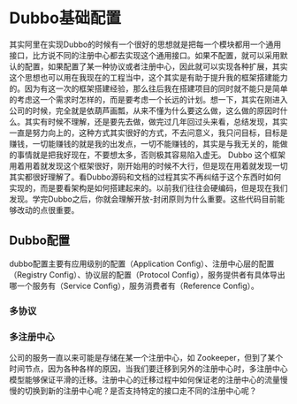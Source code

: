 # Dubbo基础配置

其实阿里在实现Dubbo的时候有一个很好的思想就是把每一个模块都用一个通用接口，比方说不同的注册中心都去实现这个通用接口。如果不配置，就可以采用默认的配置，如果配置了某一种协议或者注册中心，因此就可以实现各种扩展，其实这个思想也可以用在我现在的工程当中，这个其实是有助于提升我的框架搭建能力的。因为有这一次的框架搭建经验，那么往后我在搭建项目的同时就不能只是简单的考虑这一个需求时怎样的，而是要考虑一个长远的计划。想一下，其实在刚进入公司的时候，完全就是依葫芦画瓢，从来不懂为什么要这么做，这么做的原因时什么。其实有时候不理解，还是要先去做，做完过几年回过头来看，总结发现，其实一直是努力向上的，这种方式其实很好的方式，不去问意义，我只问目标，目标是赚钱，一切能赚钱的就是我的出发点，一切不能赚钱的，其实是与我无关的，能做的事情就是把我好现在，不要想太多，否则极其容易陷入虚无。
Dubbo 这个框架用着用着就发现这个框架很好，刚开始用的时候不大行，但是现在用着就发现一切其实都很好理解了。看Dubbo源码和文档的过程其实不再纠结于这个东西时如何实现的，而是要看架构是如何搭建起来的。以前我们往往会硬编码，但是现在我们发现。学完Dubbo之后，你就会理解开放-封闭原则为什么重要。这些代码目前能够改动的点很重要。
## Dubbo配置
dubbo配置主要有应用级别的配置（Application Config）、注册中心层的配置（Registry Config）、协议层的配置（Protocol Config），服务提供者有具体导出哪一个服务有（Service Config），服务消费者有（Reference Config）。
### 多协议

### 多注册中心
公司的服务一直以来可能是存储在某一个注册中心，如 Zookeeper，但到了某个时间节点，因为各种各样的原因，当我们要迁移到另外的注册中心时，多注册中心模型能够保证平滑的迁移。注册中心的迁移过程中如何保证老的注册中心的流量慢慢的切换到新的注册中心呢？是否支持特定的接口走不同的注册中心呢？



